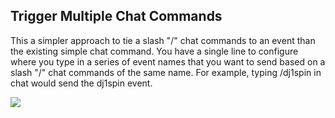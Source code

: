 ## Trigger Multiple Chat Commands

This a simpler approach to tie a slash "/" chat commands to an event than the existing simple chat command.  You have a single line to configure where you type in a series of event names that you want to send based on a slash "/" chat commands of the same name.  For example, typing /dj1spin in chat would send the dj1spin event.

![](https://github.com/mojoD/Sansar-Simple-And-Reflex-Script-Integration/blob/master/images/TriggerMultipleChatCommands.png)

